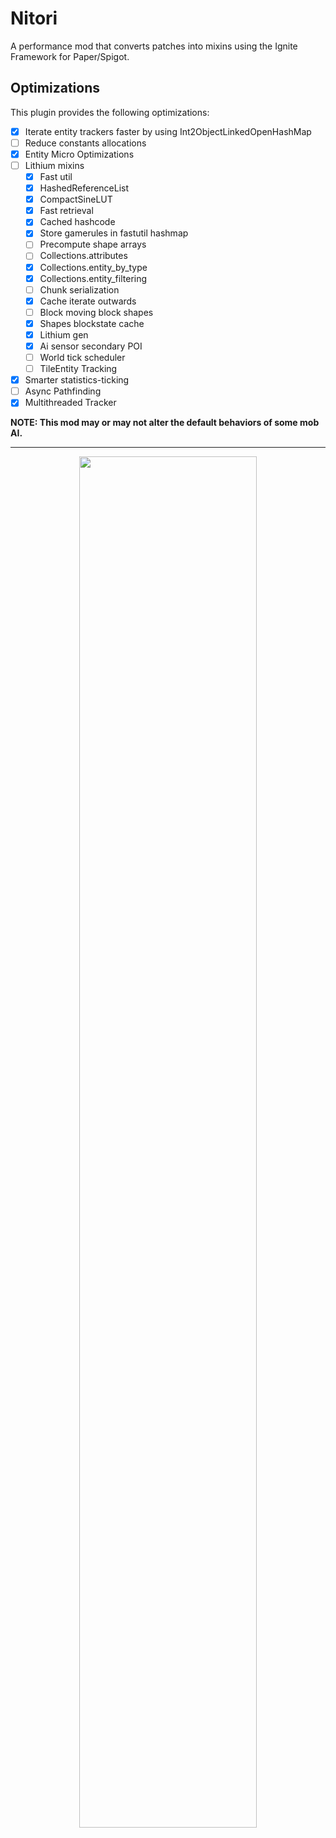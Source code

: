 # Nitori
A performance mod that converts patches into mixins using the Ignite Framework for Paper/Spigot.

## Optimizations
This plugin provides the following optimizations:
- [x] Iterate entity trackers faster by using Int2ObjectLinkedOpenHashMap
- [ ] Reduce constants allocations
- [x] Entity Micro Optimizations
- [ ] Lithium mixins
  - [x] Fast util
  - [x] HashedReferenceList
  - [x] CompactSineLUT
  - [x] Fast retrieval
  - [x] Cached hashcode
  - [x] Store gamerules in fastutil hashmap
  - [ ] Precompute shape arrays
  - [ ] Collections.attributes
  - [x] Collections.entity_by_type 
  - [x] Collections.entity_filtering 
  - [ ] Chunk serialization
  - [x] Cache iterate outwards
  - [ ] Block moving block shapes
  - [x] Shapes blockstate cache
  - [x] Lithium gen
  - [x] Ai sensor secondary POI
  - [ ] World tick scheduler
  - [ ] TileEntity Tracking
- [x] Smarter statistics-ticking
- [ ] Async Pathfinding
- [x] Multithreaded Tracker

**NOTE: This mod may or may not alter the default behaviors of some mob AI.**

---

<p align="center">
  <img src="https://github.com/Gensokyo-Reimagined/Nitori/assets/67013996/7443c502-ca8e-4a30-8a3c-5bae28565e5d" width="75%">
</p>
